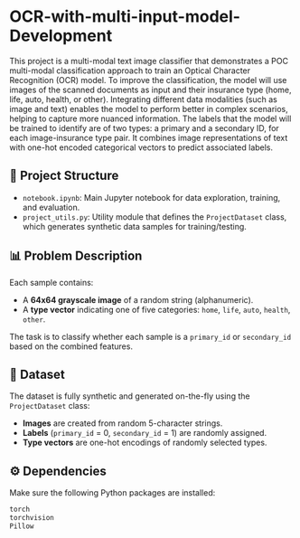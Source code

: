 # OCR-with-multi-input-model-Development


This project is a multi-modal text image classifier that demonstrates a POC multi-modal classification approach to train an Optical Character Recognition (OCR) model. To improve the classification, the model will use images of the scanned documents as input and their insurance type (home, life, auto, health, or other). Integrating different data modalities (such as image and text) enables the model to perform better in complex scenarios, helping to capture more nuanced information. The labels that the model will be trained to identify are of two types: a primary and a secondary ID, for each image-insurance type pair. It combines image representations of text with one-hot encoded categorical vectors to predict associated labels.

## 📂 Project Structure

- `notebook.ipynb`: Main Jupyter notebook for data exploration, training, and evaluation.
- `project_utils.py`: Utility module that defines the `ProjectDataset` class, which generates synthetic data samples for training/testing.

## 📊 Problem Description

Each sample contains:
- A **64x64 grayscale image** of a random string (alphanumeric).
- A **type vector** indicating one of five categories: `home`, `life`, `auto`, `health`, `other`.

The task is to classify whether each sample is a `primary_id` or `secondary_id` based on the combined features.

## 🧱 Dataset

The dataset is fully synthetic and generated on-the-fly using the `ProjectDataset` class:
- **Images** are created from random 5-character strings.
- **Labels** (`primary_id` = 0, `secondary_id` = 1) are randomly assigned.
- **Type vectors** are one-hot encodings of randomly selected types.

## ⚙️ Dependencies

Make sure the following Python packages are installed:

```bash
torch
torchvision
Pillow
```